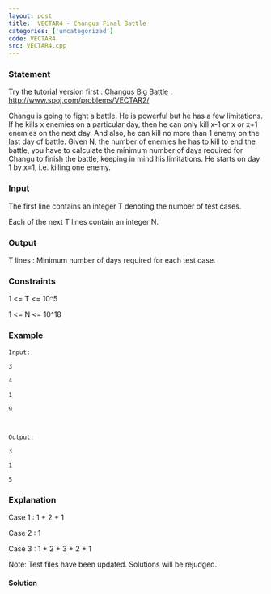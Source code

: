 ```yaml
---
layout: post
title:  VECTAR4 - Changus Final Battle
categories: ['uncategorized']
code: VECTAR4
src: VECTAR4.cpp
---
```


### **Statement**

Try the tutorial version first : [ Changus Big Battle](../VECTAR2/) :
http://www.spoj.com/problems/VECTAR2/

Changu is going to fight a battle. He is powerful but he has a few
limitations. If he kills x enemies on a particular day, then he can only kill
x-1 or x or x+1 enemies on the next day. And also, he can kill no more than 1
enemy on the last day of battle. Given N, the number of enemies he has to kill
to end the battle, you have to calculate the minimum number of days required
for Changu to finish the battle, keeping in mind his limitations. He starts
on day 1 by x=1, i.e. killing one enemy.

### Input

The first line contains an integer T denoting the number of test cases.

Each of the next T lines contain an integer N.

### Output

T lines : Minimum number of days required for each test case.

### Constraints

1 <= T <= 10^5

1 <= N <= 10^18

### Example

    
    
    Input:
    3
    4
    1
    9
    
    Output:
    3
    1
    5

### Explanation

Case 1 : 1 + 2 + 1

Case 2 : 1

Case 3 : 1 + 2 + 3 + 2 + 1

Note: Test files have been updated. Solutions will be rejudged.



#### **Solution**



